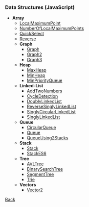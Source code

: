 ### Data Structures (JavaScript)

* **Array**
    * [LocalMaximumPoint](Array/LocalMaximumPoint.js)
    * [NumberOfLocalMaximumPoints](Array/NumberOfLocalMaximumPoints.js)
    * [QuickSelect](Array/QuickSelect.js)
    * [Reverse](Array/Reverse.js)
  * **Graph**
    * [Graph](Graph/Graph.js)
    * [Graph2](Graph/Graph2.js)
    * [Graph3](Graph/Graph3.js)
  * **Heap**
    * [MaxHeap](Heap/MaxHeap.js)
    * [MinHeap](Heap/MinHeap.js)
    * [MinPriorityQueue](Heap/MinPriorityQueue.js)
  * **Linked-List**
    * [AddTwoNumbers](Linked-List/AddTwoNumbers.js)
    * [CycleDetection](Linked-List/CycleDetection.js)
    * [DoublyLinkedList](Linked-List/DoublyLinkedList.js)
    * [ReverseSinglyLinkedList](Linked-List/ReverseSinglyLinkedList.js)
    * [SinglyCircularLinkedList](Linked-List/SinglyCircularLinkedList.js)
    * [SinglyLinkedList](Linked-List/SinglyLinkedList.js)
  * **Queue**
    * [CircularQueue](Queue/CircularQueue.js)
    * [Queue](Queue/Queue.js)
    * [QueueUsing2Stacks](Queue/QueueUsing2Stacks.js)
  * **Stack**
    * [Stack](Stack/Stack.js)
    * [StackES6](Stack/StackES6.js)
  * **Tree**
    * [AVLTree](Tree/AVLTree.js)
    * [BinarySearchTree](Tree/BinarySearchTree.js)
    * [SegmentTree](Tree/SegmentTree.js)
    * [Trie](Tree/Trie.js)
  * **Vectors**
    * [Vector2](Vectors/Vector2.js)

[Back](./../README.md)
